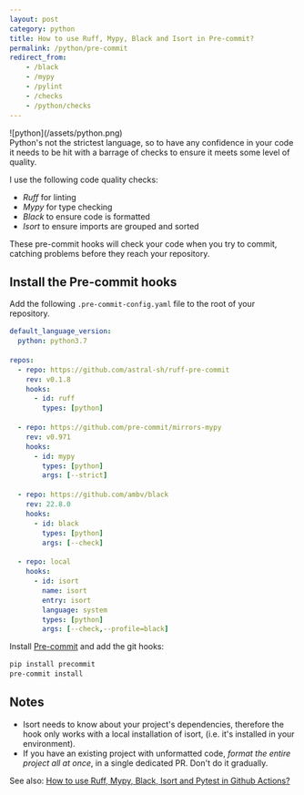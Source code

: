 ```yaml
---
layout: post
category: python
title: How to use Ruff, Mypy, Black and Isort in Pre-commit?
permalink: /python/pre-commit
redirect_from:
    - /black
    - /mypy
    - /pylint
    - /checks
    - /python/checks
---
```

<div class="wide-logos" markdown="1">
![python](/assets/python.png)
</div>

<div id="intro" markdown="1">
    Python's not the strictest language, so to have any confidence in your code it needs
to be hit with a barrage of checks to ensure it meets some level of quality.
</div>

I use the following code quality checks:

- *Ruff* for linting
- *Mypy* for type checking
- *Black* to ensure code is formatted
- *Isort* to ensure imports are grouped and sorted

These pre-commit hooks will check your code when you try to commit, catching
problems before they reach your repository.

## Install the Pre-commit hooks

Add the following `.pre-commit-config.yaml` file to the root of your
repository.

```yaml
default_language_version:
  python: python3.7

repos:
  - repo: https://github.com/astral-sh/ruff-pre-commit
    rev: v0.1.8
    hooks:
      - id: ruff
        types: [python]

  - repo: https://github.com/pre-commit/mirrors-mypy
    rev: v0.971
    hooks:
      - id: mypy
        types: [python]
        args: [--strict]

  - repo: https://github.com/ambv/black
    rev: 22.8.0
    hooks:
      - id: black
        types: [python]
        args: [--check]

  - repo: local
    hooks:
      - id: isort
        name: isort
        entry: isort
        language: system
        types: [python]
        args: [--check,--profile=black]
```

Install [Pre-commit](https://pre-commit.com) and add the git hooks:
```sh
pip install precommit
pre-commit install
```

## Notes

- Isort needs to know about your project's dependencies, therefore the hook
  only works with a local installation of isort, (i.e. it's installed in your
  environment).
- If you have an existing project with unformatted code, _format the entire
  project all at once_, in a single dedicated PR. Don't do it gradually.

See also: [How to use Ruff, Mypy, Black, Isort and Pytest in Github Actions?](/python/github-actions)
